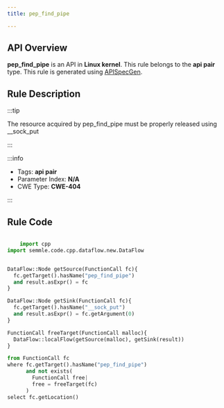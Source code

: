 ```yaml
---
title: pep_find_pipe

---
```



## API Overview
**pep_find_pipe** is an API in **Linux kernel**. This rule belongs to the **api pair** type. This rule is generated using [APISpecGen](../../tools/APISpecGen).
## Rule Description

:::tip

The resource acquired by pep_find_pipe must be properly released using __sock_put

:::

:::info

- Tags: **api pair**
- Parameter Index: **N/A**
- CWE Type: **CWE-404**

:::

## Rule Code
```python

    import cpp
import semmle.code.cpp.dataflow.new.DataFlow


DataFlow::Node getSource(FunctionCall fc){
  fc.getTarget().hasName("pep_find_pipe")
  and result.asExpr() = fc
}

DataFlow::Node getSink(FunctionCall fc){
  fc.getTarget().hasName("__sock_put")
  and result.asExpr() = fc.getArgument(0)
}

FunctionCall freeTarget(FunctionCall malloc){
  DataFlow::localFlow(getSource(malloc), getSink(result))
}

from FunctionCall fc
where fc.getTarget().hasName("pep_find_pipe")
      and not exists(
        FunctionCall free| 
        free = freeTarget(fc)
      )
select fc.getLocation()

    
```